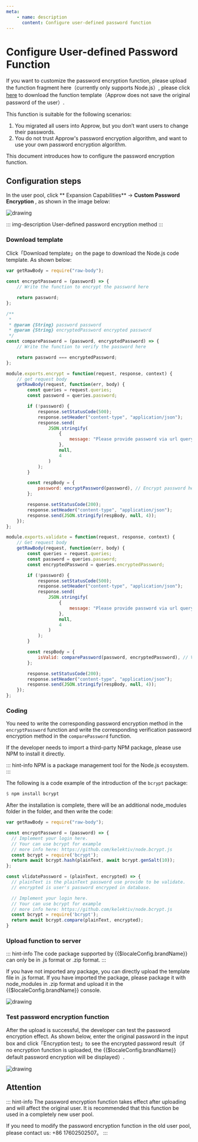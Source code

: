 ```yaml
---
meta:
    - name: description
      content: Configure user-defined password function
---
```


# Configure User-defined Password Function

<LastUpdated/>

If you want to customize the password encryption function, please upload the function fragment here（currently only supports Node.js）, please click [here](https://console.authing.cn/api/v2/password/template/download) to download the function template（Approw does not save the original password of the user）.

This function is suitable for the following scenarios:

1. You migrated all users into Approw, but you don’t want users to change their passwords.
2. You do not trust Approw's password encryption algorithm, and want to use your own password encryption algorithm.

This document introduces how to configure the password encryption function.

## Configuration steps

In the user pool, click ** Expansion Capabilities** -&gt; **Custom Password Encryption** , as shown in the image below:

<img src="~@imagesEnUs/guides/migrate/custom-password.png" alt="drawing"/>

::: img-description
User-defined password encryption method
:::

### Download template

Click「Download template」on the page to download the Node.js code template. As shown below:

```js
var getRawBody = require("raw-body");

const encryptPassword = (password) => {
	// Write the function to encrypt the password here

	return password;
};

/**
 *
 * @param {String} password password
 * @param {String} encryptedPassword encrypted password
 */
const comparePassword = (password, encryptedPassword) => {
	// Write the function to verify the password here

	return password === encryptedPassword;
};

module.exports.encrypt = function(request, response, context) {
	// get request body
	getRawBody(request, function(err, body) {
		const queries = request.queries;
		const password = queries.password;

		if (!password) {
			response.setStatusCode(500);
			response.setHeader("content-type", "application/json");
			response.send(
				JSON.stringify(
					{
						message: "Please provide password via url query",
					},
					null,
					4
				)
			);
		}

		const respBody = {
			password: encryptPassword(password), // Encrypt password here
		};

		response.setStatusCode(200);
		response.setHeader("content-type", "application/json");
		response.send(JSON.stringify(respBody, null, 4));
	});
};

module.exports.validate = function(request, response, context) {
	// Get request body
	getRawBody(request, function(err, body) {
		const queries = request.queries;
		const password = queries.password;
		const encryptedPassword = queries.encryptedPassword;

		if (!password) {
			response.setStatusCode(500);
			response.setHeader("content-type", "application/json");
			response.send(
				JSON.stringify(
					{
						message: "Please provide password via url query",
					},
					null,
					4
				)
			);
		}

		const respBody = {
			isValid: comparePassword(password, encryptedPassword), // Verify password here
		};

		response.setStatusCode(200);
		response.setHeader("content-type", "application/json");
		response.send(JSON.stringify(respBody, null, 4));
	});
};
```

### Coding

You need to write the corresponding password encryption method in the `encryptPassword` function and write the corresponding verification password encryption method in the `comparePassword` function.

If the developer needs to import a third-party NPM package, please use NPM to install it directly.

::: hint-info
NPM is a package management tool for the Node.js ecosystem.
:::

The following is a code example of the introduction of the `bcrypt` package:

```haskell
$ npm install bcrypt
```

After the installation is complete, there will be an additional node_modules folder in the folder, and then write the code:

```js
var getRawBody = require("raw-body");

const encryptPassword = (password) => {
  // Implement your login here.
  // Your can use bcrypt for example
  // more info here: https://github.com/kelektiv/node.bcrypt.js
  const bcrypt = require('bcrypt');
  return await bcrypt.hash(plainText, await bcrypt.genSalt(10));
};

const vlidatePassword = (plainText, encrypted) => {
  // plainText is the plainText password use provide to be validate.
  // encrypted is user's password encryped in database.

  // Implement your login here.
  // Your can use bcrypt for example
  // more info here: https://github.com/kelektiv/node.bcrypt.js
  const bcrypt = require('bcrypt');
  return await bcrypt.compare(plainText, encrypted);
}

```

### Upload function to server

::: hint-info
The code package supported by {{$localeConfig.brandName}} can only be in .js format or .zip format.
:::

If you have not imported any package, you can directly upload the template file in .js format. If you have imported the package, please package it with node_modules in .zip format and upload it in the {{$localeConfig.brandName}} console.

<img src="~@imagesEnUs/guides/migrate/custom-password-method.png" alt="drawing"/>

### Test password encryption function

After the upload is successful, the developer can test the password encryption effect. As shown below, enter the original password in the input box and click「Encryption test」to see the encrypted password result（if no encryption function is uploaded, the {{$localeConfig.brandName}} default password encryption will be displayed）.

<img src="~@imagesEnUs/guides/migrate/test-password-func.png" alt="drawing"/>

## Attention

::: hint-info
The password encryption function takes effect after uploading and will affect the original user. It is recommended that this function be used in a completely new user pool.

If you need to modify the password encryption function in the old user pool, please contact us: +86 17602502507。
:::
